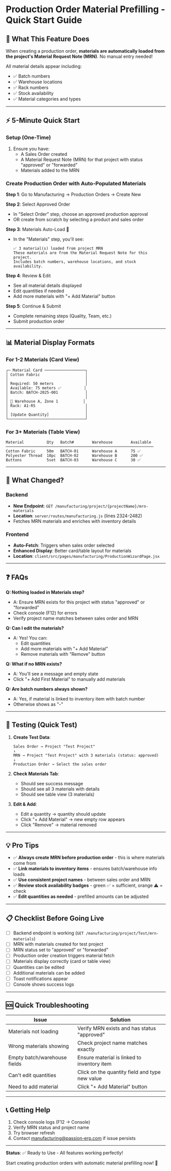 # Production Order Material Prefilling - Quick Start Guide

## 🎯 What This Feature Does

When creating a production order, **materials are automatically loaded from the project's Material Request Note (MRN)**. No manual entry needed! 

All material details appear including:
- ✅ Batch numbers
- ✅ Warehouse locations  
- ✅ Rack numbers
- ✅ Stock availability
- ✅ Material categories and types

---

## ⚡ 5-Minute Quick Start

### Setup (One-Time)
1. Ensure you have:
   - A Sales Order created
   - A Material Request Note (MRN) for that project with status "approved" or "forwarded"
   - Materials added to the MRN

### Create Production Order with Auto-Populated Materials

**Step 1**: Go to Manufacturing → Production Orders → Create New

**Step 2**: Select Approved Order
- In "Select Order" step, choose an approved production approval
- OR create from scratch by selecting a product and sales order

**Step 3**: Materials Auto-Load 🎉
- In the "Materials" step, you'll see:
  ```
  ✅ 3 material(s) loaded from project MRN
  These materials are from the Material Request Note for this project.
  Includes batch numbers, warehouse locations, and stock availability.
  ```

**Step 4**: Review & Edit
- See all material details displayed
- Edit quantities if needed
- Add more materials with "+ Add Material" button

**Step 5**: Continue & Submit
- Complete remaining steps (Quality, Team, etc.)
- Submit production order

---

## 📊 Material Display Formats

### For 1-2 Materials (Card View)
```
┌─ Material Card ──────────────────┐
│ Cotton Fabric                    │
│                                  │
│ Required: 50 meters              │
│ Available: 75 meters ✅          │
│ Batch: BATCH-2025-001            │
│                                  │
│ 📍 Warehouse A, Zone 1           │
│ Rack: A1-R5                      │
│                                  │
│ [Update Quantity]                │
└──────────────────────────────────┘
```

### For 3+ Materials (Table View)
```
Material          Qty   Batch#        Warehouse        Available
─────────────────────────────────────────────────────────────────
Cotton Fabric     50m   BATCH-01      Warehouse A      75 ✅
Polyester Thread  10pc  BATCH-02      Warehouse B      200 ✅
Buttons           5set  BATCH-03      Warehouse C      30 ✅
```

---

## 🔧 What Changed?

### Backend
- **New Endpoint**: `GET /manufacturing/project/{projectName}/mrn-materials`
- **Location**: `server/routes/manufacturing.js` (lines 2324-2482)
- Fetches MRN materials and enriches with inventory details

### Frontend
- **Auto-Fetch**: Triggers when sales order selected
- **Enhanced Display**: Better card/table layout for materials
- **Location**: `client/src/pages/manufacturing/ProductionWizardPage.jsx`

---

## ❓ FAQs

**Q: Nothing loaded in Materials step?**
- A: Ensure MRN exists for this project with status "approved" or "forwarded"
- Check console (F12) for errors
- Verify project name matches between sales order and MRN

**Q: Can I edit the materials?**
- A: Yes! You can:
  - Edit quantities
  - Add more materials with "+ Add Material"
  - Remove materials with "Remove" button

**Q: What if no MRN exists?**
- A: You'll see a message and empty state
- Click "+ Add First Material" to manually add materials

**Q: Are batch numbers always shown?**
- A: Yes, if material is linked to inventory item with batch number
- Otherwise shows as "-"

---

## 🚀 Testing (Quick Test)

1. **Create Test Data**:
   ```
   Sales Order → Project "Test Project"
   ↓
   MRN → Project "Test Project" with 3 materials (status: approved)
   ↓
   Production Order → Select the sales order
   ```

2. **Check Materials Tab**:
   - Should see success message
   - Should see all 3 materials with details
   - Should see table view (3 materials)

3. **Edit & Add**:
   - Edit a quantity → quantity should update
   - Click "+ Add Material" → new empty row appears
   - Click "Remove" → material removed

---

## 💡 Pro Tips

- ✅ **Always create MRN before production order** - this is where materials come from
- ✅ **Link materials to inventory items** - ensures batch/warehouse info loads
- ✅ **Use consistent project names** - between sales order and MRN
- ✅ **Review stock availability badges** - green ✅ = sufficient, orange ⚠️ = check
- ✅ **Edit quantities as needed** - prefilled amounts can be adjusted

---

## 📋 Checklist Before Going Live

- [ ] Backend endpoint is working (`GET /manufacturing/project/Test/mrn-materials`)
- [ ] MRN with materials created for test project
- [ ] MRN status set to "approved" or "forwarded"
- [ ] Production order creation triggers material fetch
- [ ] Materials display correctly (card or table view)
- [ ] Quantities can be edited
- [ ] Additional materials can be added
- [ ] Toast notifications appear
- [ ] Console shows success logs

---

## 🆘 Quick Troubleshooting

| Issue | Solution |
|-------|----------|
| Materials not loading | Verify MRN exists and has status "approved" |
| Wrong materials showing | Check project name matches exactly |
| Empty batch/warehouse fields | Ensure material is linked to inventory item |
| Can't edit quantities | Click on the quantity field and type new value |
| Need to add material | Click "+ Add Material" button |

---

## 📞 Getting Help

1. Check console logs (F12 → Console)
2. Verify MRN status and project name
3. Try browser refresh
4. Contact manufacturing@passion-erp.com if issue persists

---

**Status**: ✅ Ready to Use - All features working perfectly!

Start creating production orders with automatic material prefilling now! 🎉